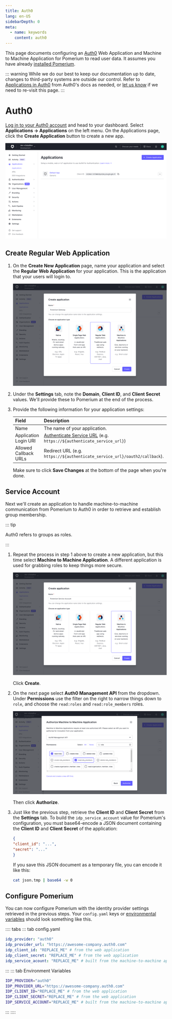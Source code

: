 ```yaml
---
title: Auth0
lang: en-US
sidebarDepth: 0
meta:
  - name: keywords
    content: auth0
---
```


This page documents configuring an [Auth0] Web Application and Machine to Machine Application for Pomerium to read user data. It assumes you have already [installed Pomerium](/docs/install/readme.md).

::: warning
While we do our best to keep our documentation up to date, changes to third-party systems are outside our control. Refer to [Applications in Auth0](https://auth0.com/docs/applications) from Auth0's docs as needed, or [let us know](https://github.com/pomerium/pomerium/issues/new?assignees=&labels=&template=bug_report.md) if we need to re-visit this page.
:::

# Auth0

[Log in to your Auth0 account](https://manage.auth0.com/) and head to your dashboard. Select **Applications → Applications** on the left menu. On the Applications page, click the **Create Application** button to create a new app.

![Auth0 Applications Dashboard](./img/auth0/dashboard.png)

## Create Regular Web Application

1. On the **Create New Application** page, name your application and select the **Regular Web Application** for your application. This is the application that your users will login to.

   ![Auth0 Create Application Select Platform](./img/auth0/create.png)

1. Under the **Settings** tab, note the **Domain**, **Client ID**, and **Client Secret** values. We'll provide these to Pomerium at the end of the process.

1. Provide the following information for your application settings:

   | Field                        | Description                                                               |
   | ---------------------------- | ------------------------------------------------------------------------- |
   | Name                         | The name of your application.                                             |
   | Application Login URI        | [Authenticate Service URL] (e.g. `https://${authenticate_service_url}`)             |
   | Allowed Callback URLs        | Redirect URL (e.g. `https://${authenticate_service_url}/oauth2/callback`).|

   Make sure to click **Save Changes** at the bottom of the page when you're done.

## Service Account

Next we'll create an application to handle machine-to-machine communication from Pomerium to Auth0 in order to retrieve and establish group membership.

::: tip

Auth0 refers to groups as roles.

:::

1. Repeat the process in step 1 above to create a new application, but this time select **Machine to Machine Application**. A different application is used for grabbing roles to keep things more secure.

   ![Auth Create Application Select Service Account Platform](./img/auth0/create-m2m.png)

   Click **Create**.

1. On the next page select **Auth0 Management API** from the dropdown. Under **Permissions** use the filter on the right to narrow things down to `role`, and choose the `read:roles` and `read:role_members` roles.

   ![Auth0 Management API Scopes](./img/auth0/m2m-scopes.png)

   Then click **Authorize**.

1. Just like the previous step, retrieve the **Client ID** and **Client Secret** from the **Settings** tab. To build the `idp_service_account` value for Pomerium's configuration, you must base64-encode a JSON document containing the **Client ID** and **Client Secret** of the application:

   ```json
   {
   "client_id": "...",
   "secret": "..."
   }
   ```

   If you save this JSON document as a temporary file, you can encode it like this:

   ```bash
   cat json.tmp | base64 -w 0
   ```

## Configure Pomerium

You can now configure Pomerium with the identity provider settings retrieved in the previous steps. Your `config.yaml` keys or [environmental variables] should look something like this.

:::: tabs
::: tab config.yaml
```yaml
idp_provider: "auth0"
idp_provider_url: "https://awesome-company.auth0.com"
idp_client_id: "REPLACE_ME" # from the web application
idp_client_secret: "REPLACE_ME" # from the web application
idp_service_acount: "REPLACE_ME" # built from the machine-to-machine application, base64-encoded
```
:::
::: tab Environment Variables
```bash
IDP_PROVIDER="auth0"
IDP_PROVIDER_URL="https://awesome-company.auth0.com"
IDP_CLIENT_ID="REPLACE_ME" # from the web application
IDP_CLIENT_SECRET="REPLACE_ME" # from the web application
IDP_SERVICE_ACCOUNT="REPLACE_ME" # built from the machine-to-machine application, base64-encoded
```
:::
::::

[Auth0]: https://auth0.com/
[authenticate service url]: /reference/readme.md#authenticate-service-url
[environmental variables]: https://en.wikipedia.org/wiki/Environment_variable
